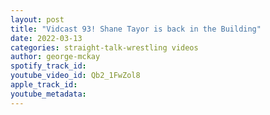```yaml
---
layout: post
title: "Vidcast 93! Shane Tayor is back in the Building"
date: 2022-03-13
categories: straight-talk-wrestling videos
author: george-mckay
spotify_track_id: 
youtube_video_id: Qb2_1FwZol8
apple_track_id: 
youtube_metadata: 
---
```

